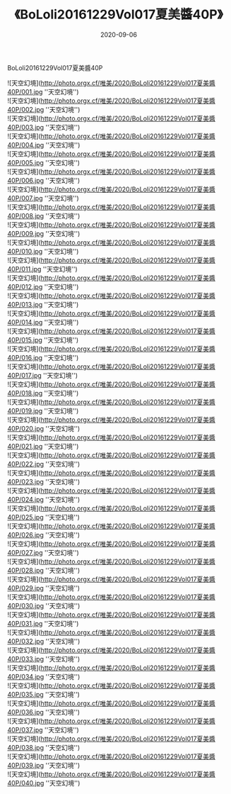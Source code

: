 ﻿---
layout: post
title:  《BoLoli20161229Vol017夏美醬40P》
date:   2020-09-06
image: http://photo.orgx.cf/唯美/2020/BoLoli20161229Vol017夏美醬40P/000.jpg
categories: [美女, 清纯, 唯美]
---

BoLoli20161229Vol017夏美醬40P



![天空幻境](http://photo.orgx.cf/唯美/2020/BoLoli20161229Vol017夏美醬40P/001.jpg ''天空幻境'') <br>
![天空幻境](http://photo.orgx.cf/唯美/2020/BoLoli20161229Vol017夏美醬40P/002.jpg ''天空幻境'') <br>
![天空幻境](http://photo.orgx.cf/唯美/2020/BoLoli20161229Vol017夏美醬40P/003.jpg ''天空幻境'') <br>
![天空幻境](http://photo.orgx.cf/唯美/2020/BoLoli20161229Vol017夏美醬40P/004.jpg ''天空幻境'') <br>
![天空幻境](http://photo.orgx.cf/唯美/2020/BoLoli20161229Vol017夏美醬40P/005.jpg ''天空幻境'') <br>
![天空幻境](http://photo.orgx.cf/唯美/2020/BoLoli20161229Vol017夏美醬40P/006.jpg ''天空幻境'') <br>
![天空幻境](http://photo.orgx.cf/唯美/2020/BoLoli20161229Vol017夏美醬40P/007.jpg ''天空幻境'') <br>
![天空幻境](http://photo.orgx.cf/唯美/2020/BoLoli20161229Vol017夏美醬40P/008.jpg ''天空幻境'') <br>
![天空幻境](http://photo.orgx.cf/唯美/2020/BoLoli20161229Vol017夏美醬40P/009.jpg ''天空幻境'') <br>
![天空幻境](http://photo.orgx.cf/唯美/2020/BoLoli20161229Vol017夏美醬40P/010.jpg ''天空幻境'') <br>
![天空幻境](http://photo.orgx.cf/唯美/2020/BoLoli20161229Vol017夏美醬40P/011.jpg ''天空幻境'') <br>
![天空幻境](http://photo.orgx.cf/唯美/2020/BoLoli20161229Vol017夏美醬40P/012.jpg ''天空幻境'') <br>
![天空幻境](http://photo.orgx.cf/唯美/2020/BoLoli20161229Vol017夏美醬40P/013.jpg ''天空幻境'') <br>
![天空幻境](http://photo.orgx.cf/唯美/2020/BoLoli20161229Vol017夏美醬40P/014.jpg ''天空幻境'') <br>
![天空幻境](http://photo.orgx.cf/唯美/2020/BoLoli20161229Vol017夏美醬40P/015.jpg ''天空幻境'') <br>
![天空幻境](http://photo.orgx.cf/唯美/2020/BoLoli20161229Vol017夏美醬40P/016.jpg ''天空幻境'') <br>
![天空幻境](http://photo.orgx.cf/唯美/2020/BoLoli20161229Vol017夏美醬40P/017.jpg ''天空幻境'') <br>
![天空幻境](http://photo.orgx.cf/唯美/2020/BoLoli20161229Vol017夏美醬40P/018.jpg ''天空幻境'') <br>
![天空幻境](http://photo.orgx.cf/唯美/2020/BoLoli20161229Vol017夏美醬40P/019.jpg ''天空幻境'') <br>
![天空幻境](http://photo.orgx.cf/唯美/2020/BoLoli20161229Vol017夏美醬40P/020.jpg ''天空幻境'') <br>
![天空幻境](http://photo.orgx.cf/唯美/2020/BoLoli20161229Vol017夏美醬40P/021.jpg ''天空幻境'') <br>
![天空幻境](http://photo.orgx.cf/唯美/2020/BoLoli20161229Vol017夏美醬40P/022.jpg ''天空幻境'') <br>
![天空幻境](http://photo.orgx.cf/唯美/2020/BoLoli20161229Vol017夏美醬40P/023.jpg ''天空幻境'') <br>
![天空幻境](http://photo.orgx.cf/唯美/2020/BoLoli20161229Vol017夏美醬40P/024.jpg ''天空幻境'') <br>
![天空幻境](http://photo.orgx.cf/唯美/2020/BoLoli20161229Vol017夏美醬40P/025.jpg ''天空幻境'') <br>
![天空幻境](http://photo.orgx.cf/唯美/2020/BoLoli20161229Vol017夏美醬40P/026.jpg ''天空幻境'') <br>
![天空幻境](http://photo.orgx.cf/唯美/2020/BoLoli20161229Vol017夏美醬40P/027.jpg ''天空幻境'') <br>
![天空幻境](http://photo.orgx.cf/唯美/2020/BoLoli20161229Vol017夏美醬40P/028.jpg ''天空幻境'') <br>
![天空幻境](http://photo.orgx.cf/唯美/2020/BoLoli20161229Vol017夏美醬40P/029.jpg ''天空幻境'') <br>
![天空幻境](http://photo.orgx.cf/唯美/2020/BoLoli20161229Vol017夏美醬40P/030.jpg ''天空幻境'') <br>
![天空幻境](http://photo.orgx.cf/唯美/2020/BoLoli20161229Vol017夏美醬40P/031.jpg ''天空幻境'') <br>
![天空幻境](http://photo.orgx.cf/唯美/2020/BoLoli20161229Vol017夏美醬40P/032.jpg ''天空幻境'') <br>
![天空幻境](http://photo.orgx.cf/唯美/2020/BoLoli20161229Vol017夏美醬40P/033.jpg ''天空幻境'') <br>
![天空幻境](http://photo.orgx.cf/唯美/2020/BoLoli20161229Vol017夏美醬40P/034.jpg ''天空幻境'') <br>
![天空幻境](http://photo.orgx.cf/唯美/2020/BoLoli20161229Vol017夏美醬40P/035.jpg ''天空幻境'') <br>
![天空幻境](http://photo.orgx.cf/唯美/2020/BoLoli20161229Vol017夏美醬40P/036.jpg ''天空幻境'') <br>
![天空幻境](http://photo.orgx.cf/唯美/2020/BoLoli20161229Vol017夏美醬40P/037.jpg ''天空幻境'') <br>
![天空幻境](http://photo.orgx.cf/唯美/2020/BoLoli20161229Vol017夏美醬40P/038.jpg ''天空幻境'') <br>
![天空幻境](http://photo.orgx.cf/唯美/2020/BoLoli20161229Vol017夏美醬40P/039.jpg ''天空幻境'') <br>
![天空幻境](http://photo.orgx.cf/唯美/2020/BoLoli20161229Vol017夏美醬40P/040.jpg ''天空幻境'') <br>